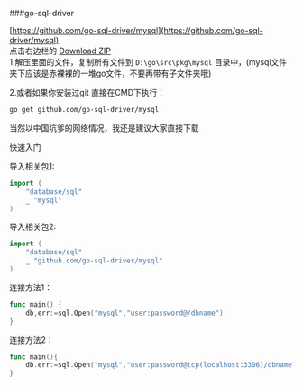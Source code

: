 ###go-sql-driver

[https://github.com/go-sql-driver/mysql](https://github.com/go-sql-driver/mysql)        
点击右边栏的 [Download ZIP](https://codeload.github.com/go-sql-driver/mysql/zip/master)           
1.解压里面的文件，复制所有文件到 `D:\go\src\pkg\mysql` 目录中，(mysql文件夹下应该是赤裸裸的一堆go文件，不要再带有子文件夹哦)         

2.或者如果你安装过git 直接在CMD下执行：         
```bash
go get github.com/go-sql-driver/mysql
```
当然以中国坑爹的网络情况，我还是建议大家直接下载

快速入门

导入相关包1:
```go
import (
	"database/sql"
	_ "mysql"
)
```
导入相关包2:
```go
import (
	"database/sql"
	_ "github.com/go-sql-driver/mysql"
)
```
连接方法1：
```go
func main() {
	db,err:=sql.Open("mysql","user:password@/dbname")
}
```
连接方法2：
```go
func main(){
	db.err:=sql.Open("mysql","user:password@tcp(localhost:3306)/dbname?charset=utf8")
}
```
